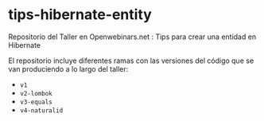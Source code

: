 # tips-hibernate-entity
Repositorio del Taller en Openwebinars.net : Tips para crear una entidad en Hibernate

El repositorio incluye diferentes ramas con las versiones del código que se van produciendo a lo largo del taller:

- `v1`
- `v2-lombok`
- `v3-equals`
- `v4-naturalid`

